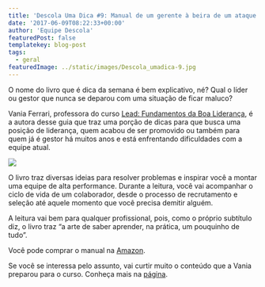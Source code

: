 ```yaml
---
title: 'Descola Uma Dica #9: Manual de um gerente à beira de um ataque de nervos (Vania Ferrari)'
date: '2017-06-09T08:22:33+00:00'
author: 'Equipe Descola'
featuredPost: false
templatekey: blog-post
tags:
  - geral
featuredImage: ../static/images/Descola_umadica-9.jpg
---
```


O nome do livro que é dica da semana é bem explicativo, né? Qual o líder ou gestor que nunca se deparou com uma situação de ficar maluco?

Vania Ferrari, professora do curso [Lead: Fundamentos da Boa Liderança](https://descola.org/curso/lead-fundamentos-da-boa-lideranca), é a autora desse guia que traz uma porção de dicas para que busca uma posição de liderança, quem acabou de ser promovido ou também para quem já é gestor há muitos anos e está enfrentando dificuldades com a equipe atual.

![](https://descola.org/drops/wp-content/uploads/2017/06/manual.jpg)

O livro traz diversas ideias para resolver problemas e inspirar você a montar uma equipe de alta performance. Durante a leitura, você vai acompanhar o ciclo de vida de um colaborador, desde o processo de recrutamento e seleção até aquele momento que você precisa demitir alguém.

A leitura vai bem para qualquer profissional, pois, como o próprio subtítulo diz, o livro traz “a arte de saber aprender, na prática, um pouquinho de tudo”.

Você pode comprar o manual na [Amazon](https://www.amazon.com.br/Manual-Gerente-Beira-Ataque-Nervos-ebook/dp/B00QS15PHS).

Se você se interessa pelo assunto, vai curtir muito o conteúdo que a Vania preparou para o curso. Conheça mais na [página](https://descola.org/curso/lead-fundamentos-da-boa-lideranca).
